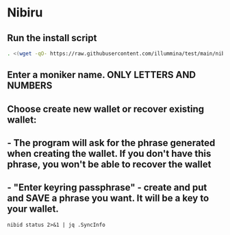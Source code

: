 # Nibiru


## Run the install script
```sh
. <(wget -qO- https://raw.githubusercontent.com/illummina/test/main/nibiru.sh)
```
## Enter a moniker name. ONLY LETTERS AND NUMBERS
## Choose create new wallet or recover existing wallet:
##    - The program will ask for the phrase generated when creating the wallet. If you don't have this phrase, you won't be able to recover the wallet
##    - "Enter keyring passphrase" - create and put and SAVE a phrase you want. It will be a key to your wallet.
```
nibid status 2>&1 | jq .SyncInfo
```
